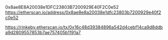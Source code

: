 0x8ae8E8A20038e1DFC23803B7200929E40F2C0e52
https://etherscan.io/address/0x8ae8e8a20038e1dfc23803b7200929e40f2c0e52
 
https://rinkeby.etherscan.io/tx/0x16c48d39384896a542d4cebf14ca9d8ddba9d2809557853b7ae757405b1191a7
